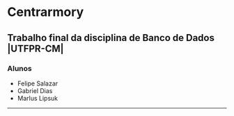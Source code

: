 # Centrarmory
## Trabalho final da disciplina de Banco de Dados |UTFPR-CM|
### Alunos
- Felipe Salazar
- Gabriel Dias
- Marlus Lipsuk
---
